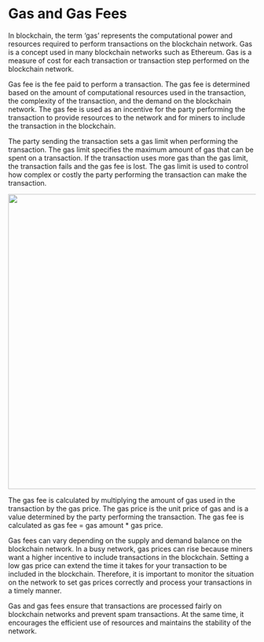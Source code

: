 # Gas and Gas Fees

In blockchain, the term ‘gas’ represents the computational power and resources required to perform transactions on the blockchain network. Gas is a concept used in many blockchain networks such as Ethereum. Gas is a measure of cost for each transaction or transaction step performed on the blockchain network.

Gas fee is the fee paid to perform a transaction. The gas fee is determined based on the amount of computational resources used in the transaction, the complexity of the transaction, and the demand on the blockchain network. The gas fee is used as an incentive for the party performing the transaction to provide resources to the network and for miners to include the transaction in the blockchain.

The party sending the transaction sets a gas limit when performing the transaction. The gas limit specifies the maximum amount of gas that can be spent on a transaction. If the transaction uses more gas than the gas limit, the transaction fails and the gas fee is lost. The gas limit is used to control how complex or costly the party performing the transaction can make the transaction.

<img width="600" src="https://github.com/umaysafak/Blockchain-Fundamentals/assets/83416728/53f94b9b-47b4-4a98-81e8-1f8293147a64">

The gas fee is calculated by multiplying the amount of gas used in the transaction by the gas price. The gas price is the unit price of gas and is a value determined by the party performing the transaction. The gas fee is calculated as gas fee = gas amount * gas price.

Gas fees can vary depending on the supply and demand balance on the blockchain network. In a busy network, gas prices can rise because miners want a higher incentive to include transactions in the blockchain. Setting a low gas price can extend the time it takes for your transaction to be included in the blockchain. Therefore, it is important to monitor the situation on the network to set gas prices correctly and process your transactions in a timely manner.

Gas and gas fees ensure that transactions are processed fairly on blockchain networks and prevent spam transactions. At the same time, it encourages the efficient use of resources and maintains the stability of the network.
